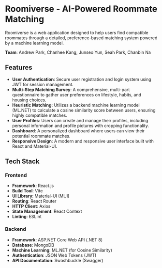 # Roomiverse - AI-Powered Roommate Matching

Roomiverse is a web application designed to help users find compatible roommates through a detailed, preference-based matching system powered by a machine learning model.

**Team**: Andrew Park, Chanhee Kang, Junseo Yun, Seah Park, Chanbin Na

## Features

- **User Authentication**: Secure user registration and login system using JWT for session management.
- **Multi-Step Matching Survey**: A comprehensive, multi-part questionnaire to gather user preferences on lifestyle, habits, and housing choices.
- **Heuristic Matching**: Utilizes a backend machine learning model (ML.NET) to calculate a cosine similarity score between users, ensuring highly compatible matches.
- **User Profiles**: Users can create and manage their profiles, including personal information and profile pictures with cropping functionality.
- **Dashboard**: A personalized dashboard where users can view their potential roommate matches.
- **Responsive Design**: A modern and responsive user interface built with React and Material-UI.

## Tech Stack

### Frontend

- **Framework**: React.js
- **Build Tool**: Vite
- **UI Library**: Material-UI (MUI)
- **Routing**: React Router
- **HTTP Client**: Axios
- **State Management**: React Context
- **Linting**: ESLint

### Backend

- **Framework**: ASP.NET Core Web API (.NET 8)
- **Database**: MongoDB
- **Machine Learning**: ML.NET (for Cosine Similarity)
- **Authentication**: JSON Web Tokens (JWT)
- **API Documentation**: Swashbuckle (Swagger)

